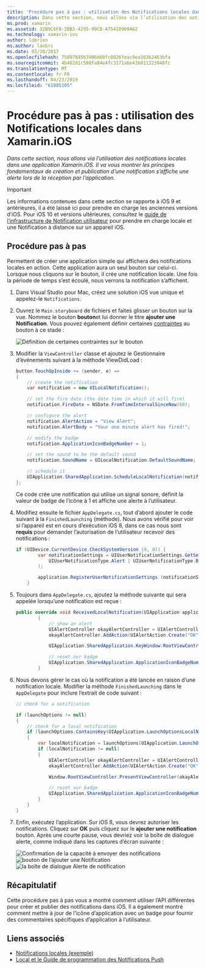 ```yaml
---
title: 'Procédure pas à pas : utilisation des Notifications locales dans Xamarin.iOS'
description: Dans cette section, nous allons via l’utilisation des notifications locales dans une application Xamarin.iOS. Il va vous montrer les principes fondamentaux de création et publication d’une notification s’affiche une alerte lors de la réception par l’application.
ms.prod: xamarin
ms.assetid: 32B9C6F0-2BB3-4295-99CB-A75418969A62
ms.technology: xamarin-ios
author: lobrien
ms.author: laobri
ms.date: 03/18/2017
ms.openlocfilehash: 7589784563906d60fc8026feac9ea16362463bfa
ms.sourcegitcommit: 4b402d1c508fa84e4fc3171a6e43b811323948fc
ms.translationtype: MT
ms.contentlocale: fr-FR
ms.lasthandoff: 04/23/2019
ms.locfileid: "61085105"
---
```

# <a name="walkthrough---using-local-notifications-in-xamarinios"></a>Procédure pas à pas : utilisation des Notifications locales dans Xamarin.iOS

_Dans cette section, nous allons via l’utilisation des notifications locales dans une application Xamarin.iOS. Il va vous montrer les principes fondamentaux de création et publication d’une notification s’affiche une alerte lors de la réception par l’application._

> [!IMPORTANT]
> Les informations contenues dans cette section se rapporte à iOS 9 et antérieures, il a été laissé ici pour prendre en charge les anciennes versions d’iOS. Pour iOS 10 et versions ultérieures, consultez le [guide de l’infrastructure de Notification utilisateur](~/ios/platform/user-notifications/index.md) pour prendre en charge locale et une Notification à distance sur un appareil iOS.

## <a name="walkthrough"></a>Procédure pas à pas

Permettent de créer une application simple qui affichera des notifications locales en action. Cette application aura un seul bouton sur celui-ci. Lorsque nous cliquons sur le bouton, il crée une notification locale. Une fois la période de temps s’est écoulé, nous verrons la notification s’affichent.


1. Dans Visual Studio pour Mac, créez une solution iOS vue unique et appelez-le `Notifications`.
1. Ouvrez le `Main.storyboard` de fichiers et faites glisser un bouton sur la vue. Nommez le bouton **bouton**et lui donner le titre **ajouter une Notification**. Vous pouvez également définir certaines [contraintes](~/ios/user-interface/designer/designer-auto-layout.md) au bouton à ce stade : 

    ![](local-notifications-in-ios-walkthrough-images/image3.png "Définition de certaines contraintes sur le bouton")
1. Modifier la `ViewController` classe et ajoutez le Gestionnaire d’événements suivant à la méthode ViewDidLoad :

    ```csharp
    button.TouchUpInside += (sender, e) =>
    {
        // create the notification
        var notification = new UILocalNotification();

        // set the fire date (the date time in which it will fire)
        notification.FireDate = NSDate.FromTimeIntervalSinceNow(60);

        // configure the alert
        notification.AlertAction = "View Alert";
        notification.AlertBody = "Your one minute alert has fired!";

        // modify the badge
        notification.ApplicationIconBadgeNumber = 1;

        // set the sound to be the default sound
        notification.SoundName = UILocalNotification.DefaultSoundName;

        // schedule it
        UIApplication.SharedApplication.ScheduleLocalNotification(notification);
    };
    ```

    Ce code crée une notification qui utilise un signal sonore, définit la valeur de badge de l’icône à 1 et affiche une alerte à l’utilisateur.

1. Modifiez ensuite le fichier `AppDelegate.cs`, tout d’abord ajouter le code suivant à la `FinishedLaunching` (méthode). Nous avons vérifié pour voir si l’appareil est en cours d’exécution iOS 8, dans ce cas nous sont **requis** pour demander l’autorisation de l’utilisateur recevoir des notifications :

    ```csharp
    if (UIDevice.CurrentDevice.CheckSystemVersion (8, 0)) {
            var notificationSettings = UIUserNotificationSettings.GetSettingsForTypes (
                UIUserNotificationType.Alert | UIUserNotificationType.Badge | UIUserNotificationType.Sound, null
            );

            application.RegisterUserNotificationSettings (notificationSettings);
        }
    ```

1. Toujours dans `AppDelegate.cs`, ajoutez la méthode suivante qui sera appelée lorsqu’une notification est reçue :

    ```csharp
    public override void ReceivedLocalNotification(UIApplication application, UILocalNotification notification)
            {
                // show an alert
                UIAlertController okayAlertController = UIAlertController.Create(notification.AlertAction, notification.AlertBody, UIAlertControllerStyle.Alert);
                okayAlertController.AddAction(UIAlertAction.Create("OK", UIAlertActionStyle.Default, null));

                UIApplication.SharedApplication.KeyWindow.RootViewController.PresentViewController(okayAlertController, true, null);

                // reset our badge
                UIApplication.SharedApplication.ApplicationIconBadgeNumber = 0;
            }

    ```

1. Nous devons gérer le cas où la notification a été lancée en raison d’une notification locale. Modifier la méthode `FinishedLaunching` dans le `AppDelegate` pour inclure l’extrait de code suivant :


    ```csharp
    // check for a notification

    if (launchOptions != null)
    {
        // check for a local notification
        if (launchOptions.ContainsKey(UIApplication.LaunchOptionsLocalNotificationKey))
        {
            var localNotification = launchOptions[UIApplication.LaunchOptionsLocalNotificationKey] as UILocalNotification;
            if (localNotification != null)
            {
                UIAlertController okayAlertController = UIAlertController.Create(localNotification.AlertAction, localNotification.AlertBody, UIAlertControllerStyle.Alert);
                okayAlertController.AddAction(UIAlertAction.Create("OK", UIAlertActionStyle.Default, null));

                Window.RootViewController.PresentViewController(okayAlertController, true, null);

                // reset our badge
                UIApplication.SharedApplication.ApplicationIconBadgeNumber = 0;
            }
        }
    }

    ```

1. Enfin, exécutez l’application. Sur iOS 8, vous devrez autoriser les notifications. Cliquez sur **OK** puis cliquez sur le **ajouter une notification** bouton. Après une courte pause, vous devriez voir la boîte de dialogue alerte, comme indiqué dans les captures d’écran suivante :

    ![](local-notifications-in-ios-walkthrough-images/image0.png "Confirmation de la capacité à envoyer des notifications") ![](local-notifications-in-ios-walkthrough-images/image1.png "bouton de l’ajouter une Notification") ![](local-notifications-in-ios-walkthrough-images/image2.png "la boîte de dialogue Alerte de notification")

## <a name="summary"></a>Récapitulatif

Cette procédure pas à pas vous a montré comment utiliser l’API différentes pour créer et publier des notifications dans iOS. Il a également montré comment mettre à jour de l’icône d’application avec un badge pour fournir des commentaires spécifiques d’application à l’utilisateur.


## <a name="related-links"></a>Liens associés

- [Notifications locales (exemple)](https://developer.xamarin.com/samples/monotouch/LocalNotifications)
- [Local et le Guide de programmation des Notifications Push](https://developer.apple.com/library/prerelease/content/documentation/NetworkingInternet/Conceptual/RemoteNotificationsPG/)

